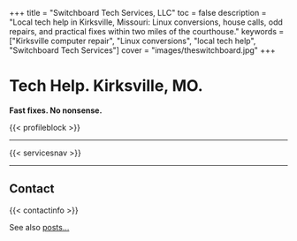 +++
title = "Switchboard Tech Services, LLC"
toc = false
description = "Local tech help in Kirksville, Missouri: Linux conversions, house calls, odd repairs, and practical fixes within two miles of the courthouse."
keywords = ["Kirksville computer repair", "Linux conversions", "local tech help", "Switchboard Tech Services"]
cover = "images/theswitchboard.jpg"
+++

# Tech Help. Kirksville, MO.

**Fast fixes. No nonsense.**

{{< profileblock >}}


---

{{< servicesnav >}}

---

## Contact
{{< contactinfo >}}

See also [posts...](/posts)
